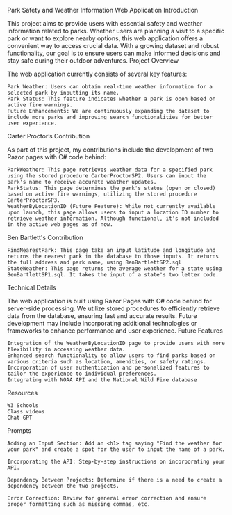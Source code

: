 
Park Safety and Weather Information Web Application
Introduction

This project aims to provide users with essential safety and weather information related to parks. Whether users are planning a visit to a specific park or want to explore nearby options, this web application offers a convenient way to access crucial data. With a growing dataset and robust functionality, our goal is to ensure users can make informed decisions and stay safe during their outdoor adventures.
Project Overview

The web application currently consists of several key features:

    Park Weather: Users can obtain real-time weather information for a selected park by inputting its name.
    Park Status: This feature indicates whether a park is open based on active fire warnings.
    Future Enhancements: We are continuously expanding the dataset to include more parks and improving search functionalities for better user experience.

Carter Proctor’s Contribution

As part of this project, my contributions include the development of two Razor pages with C# code behind:

    ParkWeather: This page retrieves weather data for a specified park using the stored procedure CarterProctorSP2. Users can input the park's name to receive accurate weather updates.
    ParkStatus: This page determines the park's status (open or closed) based on active fire warnings, utilizing the stored procedure CarterProctorSP3.
    WeatherByLocationID (Future Feature): While not currently available upon launch, this page allows users to input a location ID number to retrieve weather information. Although functional, it's not included in the active web pages as of now.

Ben Bartlett's Contribution

	FindNearestPark: This page take an input latitude and longitude and returns the nearest park in the database to those inputs. It returns the full address and park name, using BenBartlettSP2.sql
	StateWeather: This page returns the average weather for a state using BenBartlettSP1.sql. It takes the input of a state's two letter code.

Technical Details

The web application is built using Razor Pages with C# code behind for server-side processing. We utilize stored procedures to efficiently retrieve data from the database, ensuring fast and accurate results. Future development may include incorporating additional technologies or frameworks to enhance performance and user experience.
Future Features

    Integration of the WeatherByLocationID page to provide users with more flexibility in accessing weather data.
    Enhanced search functionality to allow users to find parks based on various criteria such as location, amenities, or safety ratings.
    Incorporation of user authentication and personalized features to tailor the experience to individual preferences.
	Integrating with NOAA API and the National Wild Fire database

Resources

    W3 Schools
    Class videos
    Chat GPT

Prompts

    Adding an Input Section: Add an <h1> tag saying "Find the weather for your park" and create a spot for the user to input the name of a park.

    Incorporating the API: Step-by-step instructions on incorporating your API.

    Dependency Between Projects: Determine if there is a need to create a dependency between the two projects.

    Error Correction: Review for general error correction and ensure proper formatting such as missing commas, etc.
